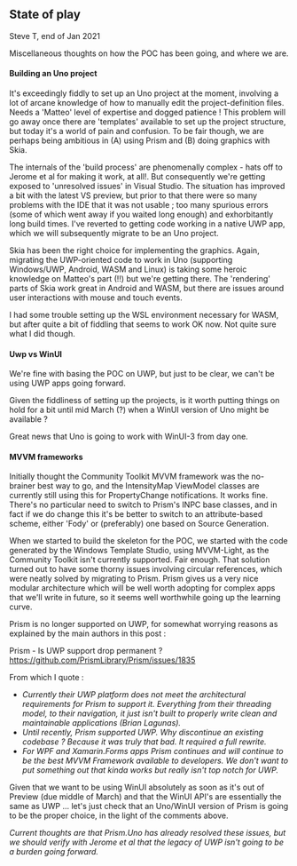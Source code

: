 ## State of play

Steve T, end of Jan 2021

Miscellaneous thoughts on how the POC has been going, and where we are.

#### Building an Uno project

It's exceedingly fiddly to set up an Uno project at the moment, involving a lot of arcane knowledge of how to manually edit the project-definition files. Needs a 'Matteo' level of expertise and dogged patience ! This problem will go away once there are 'templates' available to set up the project structure, but today it's a world of pain and confusion. To be fair though, we are perhaps being ambitious in (A) using Prism and (B) doing graphics with Skia.

The internals of the 'build process' are phenomenally complex - hats off to Jerome et al for making it work, at all!. But consequently we're getting exposed to 'unresolved issues' in Visual Studio. The situation has improved a bit with the latest VS preview, but prior to that there were so many problems with the IDE that it was not usable ; too many spurious errors (some of which went away if you waited long enough) and exhorbitantly long build times. I've reverted to getting code working in a native UWP app, which we will subsequently migrate to be an Uno project.

Skia has been the right choice for implementing the graphics. Again, migrating the UWP-oriented code to work in Uno (supporting Windows/UWP, Android, WASM and Linux) is taking some heroic knowledge on Matteo's part (!!) but we're getting there. The 'rendering' parts of Skia work great in Android and WASM, but there are issues around user interactions with mouse and touch events.

I had some trouble setting up the WSL environment necessary for WASM, but after quite a bit of fiddling that seems to work OK now. Not quite sure what I did though.

#### Uwp vs WinUI

We're fine with basing the POC on UWP, but just to be clear, we can't be using UWP apps going forward.

Given the fiddliness of setting up the projects, is it worth putting things on hold for a bit until mid March (?) when a WinUI version of Uno might be available ? 

Great news that Uno is going to work with WinUI-3 from day one.

#### MVVM frameworks

Initially thought the Community Toolkit MVVM framework was the no-brainer best way to go, and the IntensityMap ViewModel classes are currently still using this for PropertyChange notifications. It works fine. There's no particular need to switch to Prism's INPC base classes, and in fact if we do change this it's be better to switch to an attribute-based scheme, either 'Fody' or (preferably) one based on Source Generation.

When we started to build the skeleton for the POC, we started with the code generated by the Windows Template Studio, using MVVM-Light, as the Community Toolkit isn't currently supported. Fair enough. That solution turned out to have some thorny issues involving circular references, which were neatly solved by migrating to Prism. Prism gives us a very nice modular architecture which will be well worth adopting for complex apps that we'll write in future, so it seems well worthwhile going up the learning curve.

Prism is no longer supported on UWP, for somewhat worrying reasons as explained by the main authors in this post :

  Prism - Is UWP support drop permanent ?
  https://github.com/PrismLibrary/Prism/issues/1835

From which I quote : <i>
- Currently their UWP platform does not meet the architectural requirements for Prism to support it. Everything from their threading model, to their navigation, it just isn't built to properly write clean and maintainable applications (Brian Lagunas).
- Until recently, Prism supported UWP. Why discontinue an existing codebase ?
  Because it was truly that bad. It required a full rewrite.
- For WPF and Xamarin.Forms apps Prism continues and will continue to be the best MVVM Framework available to developers. We don't want to put something out that kinda works but really isn't top notch for UWP.
</i>

Given that we want to be using WinUI absolutely as soon as it's out of Preview (due middle of March) and that the WinUI API's are essentially the same as UWP ... let's just check that an Uno/WinUI version of Prism is going to be the proper choice, in the light of the comments above. 

*Current thoughts are that Prism.Uno has already resolved these issues, but we should verify with Jerome et al that the legacy of UWP isn't going to be a burden going forward.*






